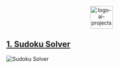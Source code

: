 <p align="center">
  <img alt="logo-ai-projects" src="https://user-images.githubusercontent.com/46085301/139583559-258fd490-177c-492e-8b9a-45e7230ece64.png" height="60" />
</p>

## [1. Sudoku Solver](https://github.com/bhimrazy/Artificial-Intelligence-Projects/blob/master/Sudoku/encoding_sudoku.py)
![Sudoku Solver](https://user-images.githubusercontent.com/46085301/139583087-f2a98ca5-d147-40bf-a17b-964242a29b33.png)

